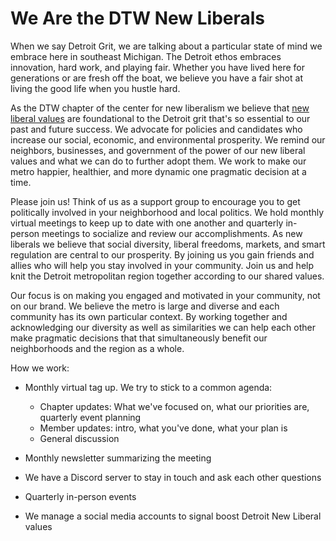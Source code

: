 # We Are the DTW New Liberals

When we say Detroit Grit, we are talking about a particular state of mind we embrace here in
southeast Michigan. The Detroit ethos embraces innovation, hard work, and playing fair. Whether you
have lived here for generations or are fresh off the boat, we believe you have a fair shot at living
the good life when you hustle hard.

As the DTW chapter of the center for new liberalism we believe that [new liberal
values](https://cnliberalism.org/overview) are foundational to the Detroit grit that's so essential
to our past and future success.  We advocate for policies and candidates who increase our social,
economic, and environmental prosperity. We remind our neighbors, businesses, and government of the
power of our new liberal values and what we can do to further adopt them. We work to make our metro
happier, healthier, and more dynamic one pragmatic decision at a time.

Please join us! Think of us as a support group to encourage you to get politically involved in your
neighborhood and local politics. We hold monthly virtual meetings to keep up to date with one
another and quarterly in-person meetings to socialize and review our accomplishments. As new
liberals we believe that social diversity, liberal freedoms, markets, and smart regulation are
central to our prosperity. By joining us you gain friends and allies who will help you stay involved
in your community. Join us and help knit the Detroit metropolitan region together according to our
shared values.

Our focus is on making you engaged and motivated in your community, not on our brand. We believe the
metro is large and diverse and each community has its own particular context. By working together
and acknowledging our diversity as well as similarities we can help each other make pragmatic
decisions that that simultaneously benefit our neighborhoods and the region as a whole.

How we work:

- Monthly virtual tag up. We try to stick to a common agenda:

  - Chapter updates: What we've focused on, what our priorities are, quarterly event planning
  - Member updates: intro, what you've done, what your plan is
  - General discussion

- Monthly newsletter summarizing the meeting
- We have a Discord server to stay in touch and ask each other questions
- Quarterly in-person events
- We manage a social media accounts to signal boost Detroit New Liberal values
